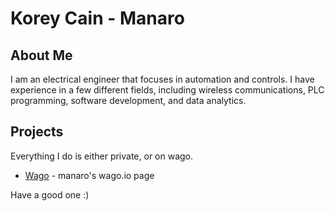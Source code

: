 # Korey Cain - Manaro

## About Me
I am an electrical engineer that focuses in automation and controls. I have experience in a few different fields, including wireless communications, PLC programming, software development, and data analytics.
## Projects

Everything I do is either private, or on wago.

- [Wago] - manaro's wago.io page


Have a good one :)

[//]: # (These are reference links used in the body of this note and get stripped out when the markdown processor does its job. There is no need to format nicely because it shouldn't be seen. Thanks SO - http://stackoverflow.com/questions/4823468/store-comments-in-markdown-syntax)


   [Wago]: <https://wago.io/p/Manaro#11413>


